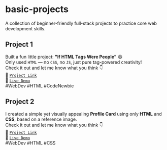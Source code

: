 # basic-projects

A collection of beginner-friendly full-stack projects to practice core web development skills.

## Project 1

Built a fun little project: **"If HTML Tags Were People"** 😄  
Only used `HTML` — no `CSS`, no `JS`, just pure tag-powered creativity!  
Check it out and let me know what you think 👇  
🔗 [`Project Link`](/Project1)  
🔗 [`Live Demo`](https://devxsameer.github.io/basic-projects/Project1)  
#WebDev #HTML #CodeNewbie

## Project 2

I created a simple yet visually appealing **Profile Card** using only **HTML** and **CSS**, based on a reference image.  
Check it out and let me know what you think 👇  
🔗 [`Project Link`](/Project2/)  
🔗 [`Live Demo`](https://devxsameer.github.io/basic-projects/Project1)  
#WebDev #HTML #CSS
